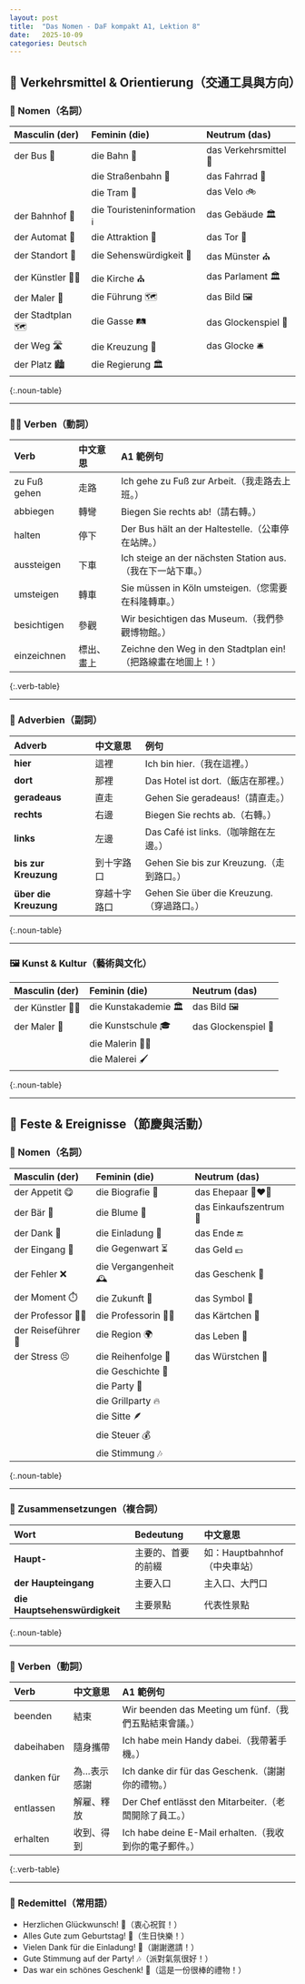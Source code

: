 ```yaml
---
layout: post
title:  "Das Nomen - DaF kompakt A1, Lektion 8"
date:   2025-10-09
categories: Deutsch
---
```


<!-- 流量追蹤 -->
<script src="{{ '/assets/js/momo-script.js' | relative_url }}"></script>

<style>
.noun-table th:nth-child(1), .noun-table td:nth-child(1) { color: #4169E1; } /* Masculin 欄 - Royal Blue */
.noun-table th:nth-child(2), .noun-table td:nth-child(2) { color: #FF6B6B; } /* Feminin 欄 - Coral Red */
.noun-table th:nth-child(3), .noun-table td:nth-child(3) { color: #2ECC71; } /* Neutrum 欄 - Emerald Green */

.verb-table th:nth-child(1), .verb-table td:nth-child(1) { color: #333; font-weight: 700; }
.verb-table th:nth-child(2), .verb-table td:nth-child(2) { color: #555; }
.verb-table th:nth-child(3), .verb-table td:nth-child(3) { color: #777; }

</style>

## 🚗 Verkehrsmittel & Orientierung（交通工具與方向）

### 📘 Nomen（名詞）

| Masculin (der) | Feminin (die) | Neutrum (das) |
| :------------- | :------------ | :------------ |
| der Bus 🚌 | die Bahn 🚆 | das Verkehrsmittel 🚗 |
| | die Straßenbahn 🚋 | das Fahrrad 🚴 |
| | die Tram 🚈 | das Velo 🚲 |
| der Bahnhof 🚉 | die Touristeninformation ℹ️ | das Gebäude 🏛️ |
| der Automat 🤖 | die Attraktion 🎡 | das Tor 🚪 |
| der Standort 📍 | die Sehenswürdigkeit 🏰 | das Münster ⛪ |
| der Künstler 👨‍🎨 | die Kirche ⛪ | das Parlament 🏛️ |
| der Maler 🎨 | die Führung 🗺️ | das Bild 🖼️ |
| der Stadtplan 🗺️ | die Gasse 🛤️ | das Glockenspiel 🔔 |
| der Weg 🛣️ | die Kreuzung 🚦 | das Glocke 🛎️ |
| der Platz 🏙️ | die Regierung 🏛️ | |
{:.noun-table}

---

### 🚶‍♂️ Verben（動詞）

| Verb | 中文意思 | A1 範例句 |
| :---- | :-------- | :--------- |
| zu Fuß gehen | 走路 | Ich gehe zu Fuß zur Arbeit.（我走路去上班。） |
| abbiegen | 轉彎 | Biegen Sie rechts ab!（請右轉。） |
| halten | 停下 | Der Bus hält an der Haltestelle.（公車停在站牌。） |
| aussteigen | 下車 | Ich steige an der nächsten Station aus.（我在下一站下車。） |
| umsteigen | 轉車 | Sie müssen in Köln umsteigen.（您需要在科隆轉車。） |
| besichtigen | 參觀 | Wir besichtigen das Museum.（我們參觀博物館。） |
| einzeichnen | 標出、畫上 | Zeichne den Weg in den Stadtplan ein!（把路線畫在地圖上！） |
{:.verb-table}

---

### 🧭 Adverbien（副詞）

| Adverb | 中文意思 | 例句 |
| :------ | :-------- | :--- |
| **hier** | 這裡 | Ich bin hier.（我在這裡。） |
| **dort** | 那裡 | Das Hotel ist dort.（飯店在那裡。） |
| **geradeaus** | 直走 | Gehen Sie geradeaus!（請直走。） |
| **rechts** | 右邊 | Biegen Sie rechts ab.（右轉。） |
| **links** | 左邊 | Das Café ist links.（咖啡館在左邊。） |
| **bis zur Kreuzung** | 到十字路口 | Gehen Sie bis zur Kreuzung.（走到路口。） |
| **über die Kreuzung** | 穿越十字路口 | Gehen Sie über die Kreuzung.（穿過路口。） |
{:.noun-table}

---

### 🖼️ Kunst & Kultur（藝術與文化）

| Masculin (der) | Feminin (die) | Neutrum (das) |
| :------------- | :------------ | :------------ |
| der Künstler 👨‍🎨 | die Kunstakademie 🏛️ | das Bild 🖼️ |
| der Maler 🎨 | die Kunstschule 🎓 | das Glockenspiel 🔔 |
| | die Malerin 👩‍🎨 | |
| | die Malerei 🖌️ | |
{:.noun-table}

---

## 🎉 Feste & Ereignisse（節慶與活動）

### 📘 Nomen（名詞）

| Masculin (der) | Feminin (die) | Neutrum (das) |
| :------------- | :------------ | :------------ |
| der Appetit 😋 | die Biografie 📖 | das Ehepaar 👩‍❤️‍👨 |
| der Bär 🐻 | die Blume 🌸 | das Einkaufszentrum 🏬 |
| der Dank 🙏 | die Einladung 💌 | das Ende 🔚 |
| der Eingang 🚪 | die Gegenwart ⏳ | das Geld 💶 |
| der Fehler ❌ | die Vergangenheit 🕰️ | das Geschenk 🎁 |
| der Moment ⏱️ | die Zukunft 🔮 | das Symbol 🔣 |
| der Professor 👨‍🏫 | die Professorin 👩‍🏫 | das Kärtchen 🪪 |
| der Reiseführer 🧭 | die Region 🌍 | das Leben 💖 |
| der Stress 😣 | die Reihenfolge 🔢 | das Würstchen 🌭 |
| | die Geschichte 📜 | |
| | die Party 🎉 | |
| | die Grillparty 🔥 | |
| | die Sitte 🪶 | |
| | die Steuer 💰 | |
| | die Stimmung 🎶 | |
{:.noun-table}

---

### 🧩 Zusammensetzungen（複合詞）

| Wort | Bedeutung | 中文意思 |
| :---- | :---------- | :-------- |
| **Haupt-** | 主要的、首要的前綴 | 如：Hauptbahnhof（中央車站） |
| **der Haupteingang** | 主要入口 | 主入口、大門口 |
| **die Hauptsehenswürdigkeit** | 主要景點 | 代表性景點 |
{:.noun-table}

---

### 🔧 Verben（動詞）

| Verb | 中文意思 | A1 範例句 |
| :--- | :-------- | :--------- |
| beenden | 結束 | Wir beenden das Meeting um fünf.（我們五點結束會議。） |
| dabeihaben | 隨身攜帶 | Ich habe mein Handy dabei.（我帶著手機。） |
| danken für | 為…表示感謝 | Ich danke dir für das Geschenk.（謝謝你的禮物。） |
| entlassen | 解雇、釋放 | Der Chef entlässt den Mitarbeiter.（老闆開除了員工。） |
| erhalten | 收到、得到 | Ich habe deine E-Mail erhalten.（我收到你的電子郵件。） |
{:.verb-table}

---

### 💬 Redemittel（常用語）
- Herzlichen Glückwunsch! 🎉（衷心祝賀！）  
- Alles Gute zum Geburtstag! 🎂（生日快樂！）  
- Vielen Dank für die Einladung! 💌（謝謝邀請！）  
- Gute Stimmung auf der Party! 🎶（派對氣氛很好！）  
- Das war ein schönes Geschenk! 🎁（這是一份很棒的禮物！）

